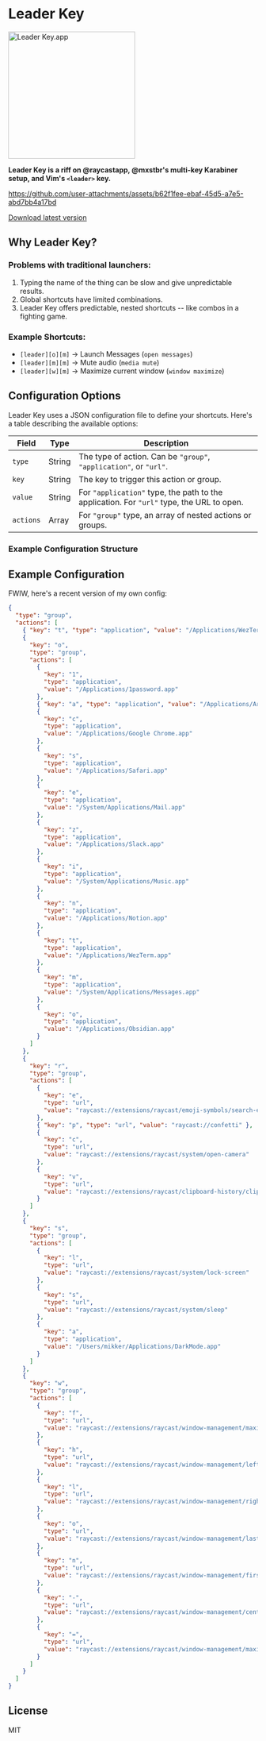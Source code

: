 # Leader Key

<img src="https://s3.brnbw.com/icon_512px-512pt-1x-GmtXn5P12OuOxLVY6j7zlps9phhTyicDXIOMnQxAU6dcZ0mgz1CODS2gZOS8HCO3M1KXx8XV2Idc7kFMw3a20yo9xding8bmfF0r.png" width="256" height="256" alt="Leader Key.app" />

**Leader Key is a riff on @raycastapp, @mxstbr's multi-key Karabiner setup, and Vim's `<leader>` key.**

https://github.com/user-attachments/assets/b62f1fee-ebaf-45d5-a7e5-abd7bb4a17bd

[Download latest version](https://leader-key-updates.s3.amazonaws.com/Leader%20Key-latest.zip)

## Why Leader Key?

### Problems with traditional launchers:

1. Typing the name of the thing can be slow and give unpredictable results.
2. Global shortcuts have limited combinations.
3. Leader Key offers predictable, nested shortcuts -- like combos in a fighting game.

### Example Shortcuts:

- `[leader][o][m]` → Launch Messages (`open messages`)
- `[leader][m][m]` → Mute audio (`media mute`)
- `[leader][w][m]` → Maximize current window (`window maximize`)

## Configuration Options

Leader Key uses a JSON configuration file to define your shortcuts. Here's a table describing the available options:

| Field     | Type   | Description                                                                               |
| --------- | ------ | ----------------------------------------------------------------------------------------- |
| `type`    | String | The type of action. Can be `"group"`, `"application"`, or `"url"`.                        |
| `key`     | String | The key to trigger this action or group.                                                  |
| `value`   | String | For `"application"` type, the path to the application. For `"url"` type, the URL to open. |
| `actions` | Array  | For `"group"` type, an array of nested actions or groups.                                 |

### Example Configuration Structure

## Example Configuration

FWIW, here's a recent version of my own config:

```json
{
  "type": "group",
  "actions": [
    { "key": "t", "type": "application", "value": "/Applications/WezTerm.app" },
    {
      "key": "o",
      "type": "group",
      "actions": [
        {
          "key": "1",
          "type": "application",
          "value": "/Applications/1password.app"
        },
        { "key": "a", "type": "application", "value": "/Applications/Arc.app" },
        {
          "key": "c",
          "type": "application",
          "value": "/Applications/Google Chrome.app"
        },
        {
          "key": "s",
          "type": "application",
          "value": "/Applications/Safari.app"
        },
        {
          "key": "e",
          "type": "application",
          "value": "/System/Applications/Mail.app"
        },
        {
          "key": "z",
          "type": "application",
          "value": "/Applications/Slack.app"
        },
        {
          "key": "i",
          "type": "application",
          "value": "/System/Applications/Music.app"
        },
        {
          "key": "n",
          "type": "application",
          "value": "/Applications/Notion.app"
        },
        {
          "key": "t",
          "type": "application",
          "value": "/Applications/WezTerm.app"
        },
        {
          "key": "m",
          "type": "application",
          "value": "/System/Applications/Messages.app"
        },
        {
          "key": "o",
          "type": "application",
          "value": "/Applications/Obsidian.app"
        }
      ]
    },
    {
      "key": "r",
      "type": "group",
      "actions": [
        {
          "key": "e",
          "type": "url",
          "value": "raycast://extensions/raycast/emoji-symbols/search-emoji-symbols"
        },
        { "key": "p", "type": "url", "value": "raycast://confetti" },
        {
          "key": "c",
          "type": "url",
          "value": "raycast://extensions/raycast/system/open-camera"
        },
        {
          "key": "v",
          "type": "url",
          "value": "raycast://extensions/raycast/clipboard-history/clipboard-history"
        }
      ]
    },
    {
      "key": "s",
      "type": "group",
      "actions": [
        {
          "key": "l",
          "type": "url",
          "value": "raycast://extensions/raycast/system/lock-screen"
        },
        {
          "key": "s",
          "type": "url",
          "value": "raycast://extensions/raycast/system/sleep"
        },
        {
          "key": "a",
          "type": "application",
          "value": "/Users/mikker/Applications/DarkMode.app"
        }
      ]
    },
    {
      "key": "w",
      "type": "group",
      "actions": [
        {
          "key": "f",
          "type": "url",
          "value": "raycast://extensions/raycast/window-management/maximize"
        },
        {
          "key": "h",
          "type": "url",
          "value": "raycast://extensions/raycast/window-management/left-half"
        },
        {
          "key": "l",
          "type": "url",
          "value": "raycast://extensions/raycast/window-management/right-half"
        },
        {
          "key": "o",
          "type": "url",
          "value": "raycast://extensions/raycast/window-management/last-two-thirds"
        },
        {
          "key": "n",
          "type": "url",
          "value": "raycast://extensions/raycast/window-management/first-third"
        },
        {
          "key": "-",
          "type": "url",
          "value": "raycast://extensions/raycast/window-management/center"
        },
        {
          "key": "=",
          "type": "url",
          "value": "raycast://extensions/raycast/window-management/maximize-height"
        }
      ]
    }
  ]
}
```

## License

MIT
